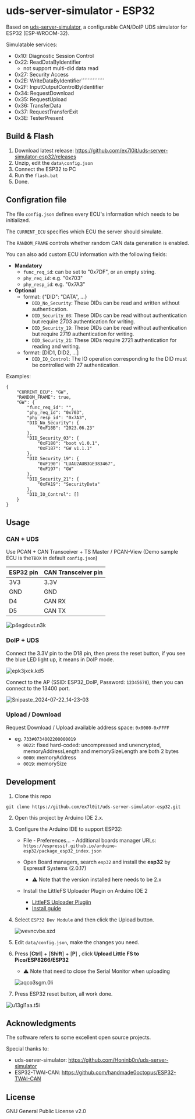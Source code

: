 # uds-server-simulator - ESP32

Based on [uds-server-simulator](https://github.com/Honinb0n/uds-server-simulator), a configurable CAN/DoIP UDS simulator for ESP32 (ESP-WROOM-32).

Simulatable services:

- 0x10: Diagnostic Session Control
- 0x22: ReadDataByIdentifier
  - not support multi-did data read
- 0x27: Security Access
- 0x2E: WriteDataByIdentifier``````````````
- 0x2F: InputOutputControlByIdentifier
- 0x34: RequestDownload
- 0x35: RequestUpload
- 0x36: TransferData
- 0x37: RequestTransferExit
- 0x3E: TesterPresent



## Build & Flash

1. Download latest release: https://github.com/ex7l0it/uds-server-simulator-esp32/releases
2. Unzip, edit the `data\config.json`
3. Connect the ESP32 to PC
4. Run the `flash.bat`
5. Done.



## Configration file

The file `config.json` defines every ECU's information which needs to be initialized.

The `CURRENT_ECU` specifies which ECU the server should simulate.

The `RANDOM_FRAME` controls whether random CAN data generation is enabled.

You can also add custom ECU information with the following fields:

- **Mandatory**
  - `func_req_id`: can be set to "0x7DF", or an empty string.
  - `phy_req_id`: e.g. "0x703"
  - `phy_resp_id`: e.g. "0x7A3"
- **Optional**
  - format: {"DID": "DATA", ...}
    - `DID_No_Security`: These DIDs can be read and written without authentication.
    - `DID_Security_03`: These DIDs can be read without authentication but require 2703 authentication for writing.
    - `DID_Security_19`: These DIDs can be read without authentication but require 2719 authentication for writing.
    - `DID_Security_21`: These DIDs require 2721 authentication for reading and writing.
  - format: [DID1, DID2, ...]
    - `DID_IO_Control`: The IO operation corresponding to the DID must be controlled with 27 authentication.

Examples:

```
{   
    "CURRENT_ECU": "GW",
    "RANDOM_FRAME": true,
    "GW": {
        "func_req_id": "",
        "phy_req_id": "0x703",
        "phy_resp_id": "0x7A3",
        "DID_No_Security": {
            "0xF18B": "2023.06.23"
        },
        "DID_Security_03": {
            "0xF180": "boot v1.0.1", 
            "0xF187": "GW v1.1.1"
        },
        "DID_Security_19": {
            "0xF190": "LUAU2AUB3GE383467",
            "0xF197": "GW"
        },
        "DID_Security_21": {
            "0xFA19": "SecurityData"
        },
        "DID_IO_Control": []
    }
}
```




## Usage

### CAN + UDS

Use PCAN + CAN Transceiver + TS Master / PCAN-View (Demo sample ECU is the`TBOX` in default `config.json`)

| ESP32 pin | CAN Transceiver pin |
| --------- | ------------------- |
| 3V3       | 3.3V                |
| GND       | GND                 |
| D4        | CAN RX              |
| D5        | CAN TX              |

![p4egdout.n3k](./assets/p4egdout.n3k.png)

### DoIP + UDS

Connect the 3.3V pin to the D18 pin, then press the reset button, if you see the blue LED light up, it means in DoIP mode.

![epk3jxck.kd5](./assets/epk3jxck.kd5.png)

Connect to the AP (SSID: ESP32_DoIP, Password: `12345678`), then you can connect to the 13400 port.

![Snipaste_2024-07-22_14-23-03](./assets/Snipaste_2024-07-22_14-23-03.png)

### Upload / Download

Request Download / Upload available address space: `0x0000-0xFFFF`

- eg. `733#0734002200000019`
  - `0022`: fixed hard-coded: uncompressed and unencrypted, memoryAddressLength and memorySizeLength are both 2 bytes
  - `0000`: memoryAddress
  - `0019`: memorySize


## Development

1. Clone this repo

```shell
git clone https://github.com/ex7l0it/uds-server-simulator-esp32.git
```

2. Open this project by Arduino IDE 2.x.

3. Configure the Arduino IDE to support ESP32:

   - File - Preferences... - Additional boards manager URLs: `https://espressif.github.io/arduino-esp32/package_esp32_index.json`

   - Open Board managers, search `esp32` and install the **esp32** by Espressif Systems (2.0.17)
     - ⚠️ Note that the version installed here needs to be 2.x

    - Install the LittleFS Uploader Plugin on Arduino IDE 2
      - [LittleFS Uploader Plugiin](https://github.com/earlephilhower/arduino-littlefs-upload)
      - [Install guide](https://randomnerdtutorials.com/arduino-ide-2-install-esp32-littlefs/)

4. Select `ESP32 Dev Module` and then click the Upload button.

   ![wevncvbe.szd](./assets/wevncvbe.szd.png)

5. Edit `data/config.json`, make the changes you need.

6. Press [**Ctrl**] + [**Shift**] + [**P**] , click **Upload Little FS to Pico/ESP8266/ESP32**

   - ⚠️ Note that need to close the Serial Monitor when uploading

   ![aqco3sgm.0li](./assets/aqco3sgm.0li.png)

7. Press ESP32 reset button, all work done.

![u13gl1aa.t5i](./assets/u13gl1aa.t5i.png)


## Acknowledgments

The software refers to some excellent open source projects.

Special thanks to:

- uds-server-simulator: https://github.com/Honinb0n/uds-server-simulator
- ESP32-TWAI-CAN: https://github.com/handmade0octopus/ESP32-TWAI-CAN



## License

GNU General Public License v2.0